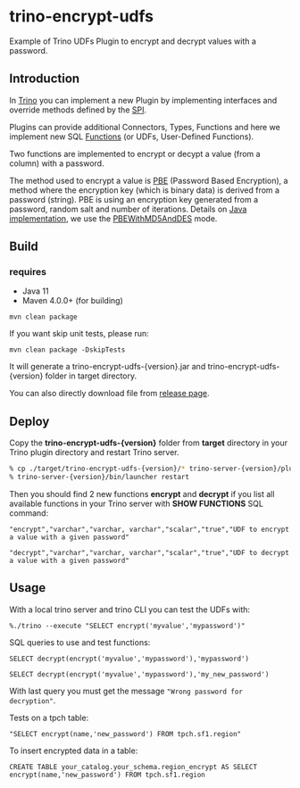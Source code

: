 # trino-encrypt-udfs

Example of Trino UDFs Plugin to encrypt and decrypt values with a password.

## Introduction

In [Trino](https://trino.io) you can implement a new Plugin by implementing interfaces and override methods defined by the [SPI](https://trino.io/docs/current/develop/spi-overview.html).

Plugins can provide additional Connectors, Types, Functions and here we implement new SQL [Functions](https://trino.io/docs/current/develop/functions.html) (or UDFs, User-Defined Functions).

Two functions are implemented to encrypt or decypt a value (from a column) with a password.

The method used to encrypt a value is [PBE](http://www.crypto-it.net/eng/theory/pbe.html) (Password Based Encryption), a method where the encryption key (which is binary data) is derived from a password (string). PBE is using an encryption key generated from a password, random salt and number of iterations.
Details on [Java implementation](https://www.javamex.com/tutorials/cryptography/password_based_encryption.shtml), we use the [PBEWithMD5AndDES](https://www.javamex.com/tutorials/cryptography/pbe_key_derivation.shtml) mode.



## Build

### requires
* Java 11
* Maven 4.0.0+ (for building)

```
mvn clean package
```

If you want skip unit tests, please run:
```
mvn clean package -DskipTests
```

It will generate a trino-encrypt-udfs-{version}.jar and trino-encrypt-udfs-{version} folder in target directory.

You can also directly download file from [release page](https://github.com/aaronshan/presto-third-functions/releases).

   
## Deploy

Copy the **trino-encrypt-udfs-{version}** folder from **target** directory in your Trino plugin directory and restart Trino server.
   
```bash
% cp ./target/trino-encrypt-udfs-{version}/* trino-server-{version}/plugin/trino-encrypt-udfs-{version}
% trino-server-{version}/bin/launcher restart
```

Then you should find 2 new functions **encrypt** and **decrypt** if you list all available functions in your Trino server with **SHOW FUNCTIONS** SQL command:
``` 
"encrypt","varchar","varchar, varchar","scalar","true","UDF to encrypt a value with a given password"

"decrypt","varchar","varchar, varchar","scalar","true","UDF to decrypt a value with a given password"
``` 
## Usage

With a local trino server and trino CLI you can test the UDFs with:
``` 
%./trino --execute "SELECT encrypt('myvalue','mypassword')"
```

SQL queries to use and test functions:

```
SELECT decrypt(encrypt('myvalue','mypassword'),'mypassword')

SELECT decrypt(encrypt('myvalue','mypassword'),'my_new_password')
```
With last query you must get the message ``"Wrong password for decryption"``.


Tests on a tpch table:
```
"SELECT encrypt(name,'new_password') FROM tpch.sf1.region"
```
To insert encrypted data in a table:

```
CREATE TABLE your_catalog.your_schema.region_encrypt AS SELECT encrypt(name,'new_password') FROM tpch.sf1.region
```